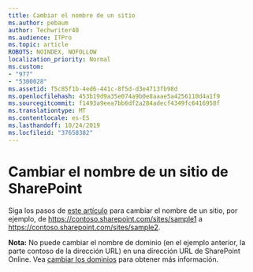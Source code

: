 ```yaml
---
title: Cambiar el nombre de un sitio
ms.author: pebaum
author: Techwriter40
ms.audience: ITPro
ms.topic: article
ROBOTS: NOINDEX, NOFOLLOW
localization_priority: Normal
ms.custom:
- "977"
- "5300028"
ms.assetid: f5c85f1b-4ed6-441c-8f5d-d3e4713fb98d
ms.openlocfilehash: 453b19d9a35e074a9b0e8aaae5a4256110d4a1f9
ms.sourcegitcommit: f1493a9eea7bb6df2a284adecf4349fc6416958f
ms.translationtype: MT
ms.contentlocale: es-ES
ms.lasthandoff: 10/24/2019
ms.locfileid: "37658382"
---
```

# <a name="rename-a-sharepoint-site"></a>Cambiar el nombre de un sitio de SharePoint

Siga los pasos de [este artículo](https://docs.microsoft.com/sharepoint/change-site-address) para cambiar el nombre de un sitio, por ejemplo, de https://contoso.sharepoint.com/sites/sample1 a https://contoso.sharepoint.com/sites/sample2.

**Nota:** No puede cambiar el nombre de dominio (en el ejemplo anterior, la parte contoso de la dirección URL) en una dirección URL de SharePoint Online. Vea [cambiar los dominios](https://go.microsoft.com/fwlink/?Linkid=2018696) para obtener más información.
  